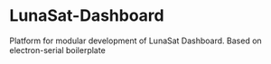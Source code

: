# LunaSat-Dashboard
Platform for modular development of LunaSat Dashboard. Based on electron-serial boilerplate

